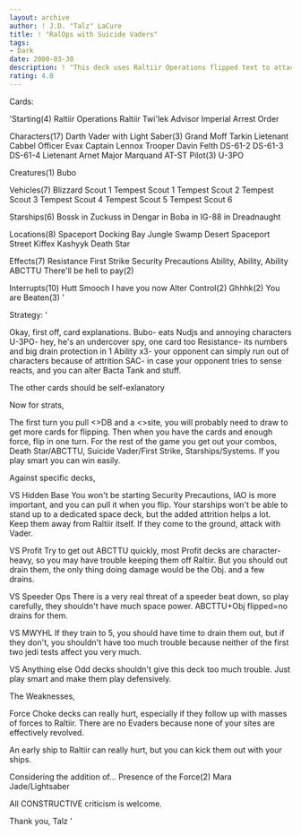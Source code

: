```yaml
---
layout: archive
author: ! J.D. "Talz" LaCure
title: ! "RalOps with Suicide Vaders"
tags:
- Dark
date: 2000-03-30
description: ! "This deck uses Raltiir Operations flipped text to attack with Darth Vader with Light Saber with extra attrition."
rating: 4.0
---
```

Cards: 

'Starting(4)
Raltiir Operations
Raltiir
Twi'lek Advisor
Imperial Arrest Order

Characters(17)
Darth Vader with Light Saber(3)
Grand Moff Tarkin
Lietenant Cabbel
Officer Evax
Captain Lennox
Trooper Davin Felth
DS-61-2
DS-61-3
DS-61-4
Lietenant Arnet
Major Marquand
AT-ST Pilot(3)
U-3PO

Creatures(1)
Bubo

Vehicles(7)
Blizzard Scout 1
Tempest Scout 1
Tempest Scout 2
Tempest Scout 3
Tempest Scout 4
Tempest Scout 5
Tempest Scout 6

Starships(6)
Bossk in
Zuckuss in
Dengar in
Boba in
IG-88 in
Dreadnaught

Locations(8)
Spaceport Docking Bay
Jungle
Swamp
Desert
Spaceport Street
Kiffex
Kashyyk
Death Star

Effects(7)
Resistance
First Strike
Security Precautions
Ability, Ability, Ability
ABCTTU
There'll be hell to pay(2)

Interrupts(10)
Hutt Smooch
I have you now
Alter
Control(2)
Ghhhk(2)
You are Beaten(3)
'

Strategy: '

Okay, first off, card explanations.
Bubo- eats Nudjs and annoying characters
U-3PO- hey, he's an undercover spy, one card too
Resistance- its numbers and big drain protection in 1
Ability x3- your opponent can simply run out of characters because of attrition
SAC- in case your opponent tries to sense reacts, and you can alter Bacta Tank and stuff.

The other cards should be self-exlanatory

Now for strats,

The first turn you pull <>DB and a <>site, you will probably need to draw to get more cards for flipping.
Then when you have the cards and enough force, flip in one turn.
For the rest of the game you get out your combos, Death Star/ABCTTU, Suicide Vader/First Strike, Starships/Systems.
If you play smart you can win easily.

Against specific decks,

VS Hidden Base
You won't be starting Security Precautions, IAO is more important, and you can pull it when you flip.	Your starships won't be able to stand up to a dedicated space deck, but the added attrition helps a lot.  Keep them away from Raltiir itself.	If they come to the ground, attack with Vader.

VS Profit
Try to get out ABCTTU quickly, most Profit decks are character-heavy, so you may have trouble keeping them off Raltiir.  But you should out drain them, the only thing doing damage would be the Obj. and a few drains.

VS Speeder Ops
There is a very real threat of a speeder beat down, so play carefully, they shouldn't have much space power.  ABCTTU+Obj flipped=no drains for them.

VS MWYHL
If they train to 5, you should have time to drain them out, but if they don't, you shouldn't have too much trouble because neither of the first two jedi tests affect you very much.

VS Anything else
Odd decks shouldn't give this deck too much trouble.  Just play smart and make them play defensively.

The Weaknesses,

Force Choke decks can really hurt, especially if they follow up with masses of forces to Raltiir.  There are no Evaders because none of your sites are effectively revolved.

An early ship to Raltiir can really hurt, but you can kick them out with your ships.

Considering the addition of...
Presence of the Force(2)
Mara Jade/Lightsaber

All CONSTRUCTIVE criticism is welcome.

Thank you,
Talz '
